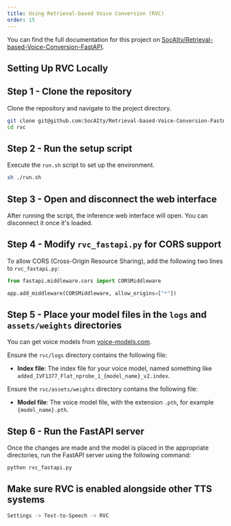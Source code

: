 ```yaml
---
title: Using Retrieval-based Voice Conversion (RVC)
order: 15
---
```


You can find the full documentation for this project on [SocAIty/Retrieval-based-Voice-Conversion-FastAPI](https://github.com/SocAIty/Retrieval-based-Voice-Conversion-FastAPI).

## Setting Up RVC Locally

## Step 1 - Clone the repository

Clone the repository and navigate to the project directory.

```bash
git clone git@github.com:SocAIty/Retrieval-based-Voice-Conversion-FastAPI.git rvc
cd rvc
```

## Step 2 - Run the setup script

Execute the `run.sh` script to set up the environment.

```bash
sh ./run.sh
```

## Step 3 - Open and disconnect the web interface

After running the script, the inference web interface will open. You can disconnect it once it's loaded.

## Step 4 - Modify `rvc_fastapi.py` for CORS support

To allow CORS (Cross-Origin Resource Sharing), add the following two lines to `rvc_fastapi.py`:

```python
from fastapi.middleware.cors import CORSMiddleware

app.add_middleware(CORSMiddleware, allow_origins=["*"])
```

## Step 5 - Place your model files in the `logs` and `assets/weights` directories

You can get voice models from [voice-models.com](https://voice-models.com/).

Ensure the `rvc/logs` directory contains the following file:
- **Index file**: The index file for your voice model, named something like `added_IVF1377_Flat_nprobe_1_{model_name}_v2.index`.

Ensure the `rvc/assets/weights` directory contains the following file:
- **Model file**: The voice model file, with the extension `.pth`, for example `{model_name}.pth`.

## Step 6 - Run the FastAPI server

Once the changes are made and the model is placed in the appropriate directories, run the FastAPI server using the following command:

```bash
python rvc_fastapi.py
```

## Make sure RVC is enabled alongside other TTS systems

```bash
Settings -> Text-to-Speech -> RVC
```
